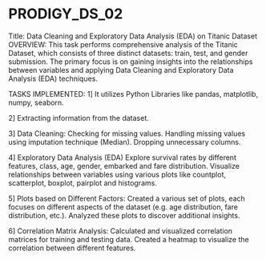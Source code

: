 # PRODIGY_DS_02
Title: Data Cleaning and Exploratory Data Analysis (EDA) on Titanic Dataset
OVERVIEW:
This task performs comprehensive analysis of the Titanic Dataset, which consists of three distinct datasets: train, test, and gender submission. The primary focus is on gaining insights into the relationships between variables and applying Data Cleaning and Exploratory Data Analysis (EDA) techniques.

TASKS IMPLEMENTED:
1] It utilizes Python Libraries like pandas, matplotlib, numpy, seaborn.

2] Extracting information from the dataset.

3] Data Cleaning:
Checking for missing values.
Handling missing values using imputation technique (Median).
Dropping unnecessary columns.

4] Exploratory Data Analysis (EDA)
Explore survival rates by different features, class, age, gender, embarked and fare distribution.
Visualize relationships between variables using various plots like countplot, scatterplot, boxplot, pairplot and histograms.

5] Plots based on Different Factors:
Created a various set of plots, each focuses on different aspects of the dataset (e.g. age distribution, fare distribution, etc.).
Analyzed these plots to discover additional insights.

6] Correlation Matrix Analysis:
Calculated and visualized correlation matrices for training and testing data.
Created a heatmap to visualize the correlation between different features.
